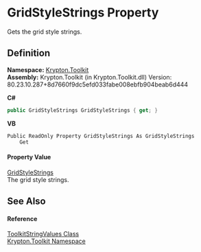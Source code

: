 # GridStyleStrings Property


Gets the grid style strings.



## Definition
**Namespace:** <a href="79d2eac2-21f4-54ff-7552-b20c33c30600.md">Krypton.Toolkit</a>  
**Assembly:** Krypton.Toolkit (in Krypton.Toolkit.dll) Version: 80.23.10.287+8d7660f9dc5efd033fabe008ebfb904beab6d444

**C#**
``` C#
public GridStyleStrings GridStyleStrings { get; }
```
**VB**
``` VB
Public ReadOnly Property GridStyleStrings As GridStyleStrings
	Get
```



#### Property Value
<a href="0076a617-f7f2-a916-844b-f1402b1e4635.md">GridStyleStrings</a>  
The grid style strings.

## See Also


#### Reference
<a href="17eaa1c0-4744-e2c6-9ebe-b78766940617.md">ToolkitStringValues Class</a>  
<a href="79d2eac2-21f4-54ff-7552-b20c33c30600.md">Krypton.Toolkit Namespace</a>  
